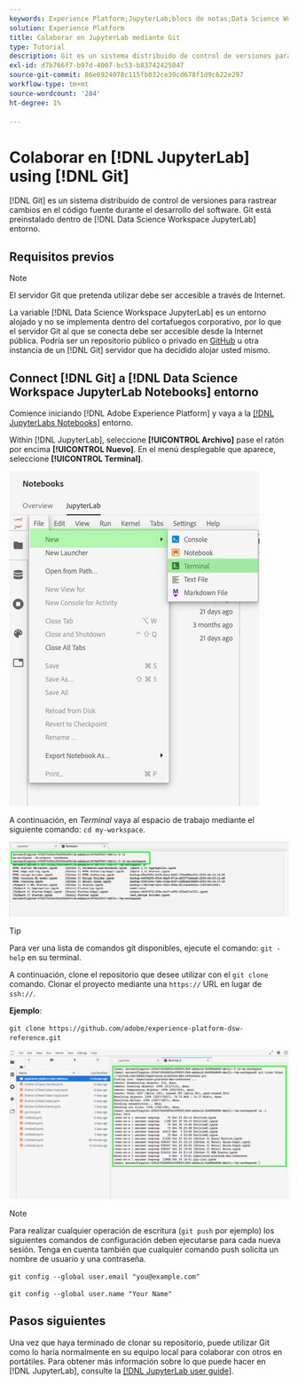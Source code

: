 ```yaml
---
keywords: Experience Platform;JupyterLab;blocs de notas;Data Science Workspace;temas populares;Git;Github
solution: Experience Platform
title: Colaborar en JupyterLab mediante Git
type: Tutorial
description: Git es un sistema distribuido de control de versiones para rastrear cambios en el código fuente durante el desarrollo del software. Git está preinstalado en el entorno JupyterLab de Data Science Workspace.
exl-id: d7b766f7-b97d-4007-bc53-b83742425047
source-git-commit: 86e6924078c115fb032ce39cd678f1d9c622e297
workflow-type: tm+mt
source-wordcount: '284'
ht-degree: 1%

---
```


# Colaborar en [!DNL JupyterLab] using [!DNL Git]

[!DNL Git] es un sistema distribuido de control de versiones para rastrear cambios en el código fuente durante el desarrollo del software. Git está preinstalado dentro de [!DNL Data Science Workspace JupyterLab] entorno.

## Requisitos previos

>[!NOTE]
>
> El servidor Git que pretenda utilizar debe ser accesible a través de Internet.

La variable [!DNL Data Science Workspace JupyterLab] es un entorno alojado y no se implementa dentro del cortafuegos corporativo, por lo que el servidor Git al que se conecta debe ser accesible desde la Internet pública. Podría ser un repositorio público o privado en [GitHub](https://github.com/) u otra instancia de un [!DNL Git] servidor que ha decidido alojar usted mismo.

## Connect [!DNL Git] a [!DNL Data Science Workspace JupyterLab Notebooks] entorno

Comience iniciando [!DNL Adobe Experience Platform] y vaya a la [[!DNL JupyterLabs Notebooks]](https://platform.adobe.com/notebooks/jupyterLab) entorno.

Within [!DNL JupyterLab], seleccione **[!UICONTROL Archivo]** pase el ratón por encima **[!UICONTROL Nuevo]**. En el menú desplegable que aparece, seleccione **[!UICONTROL Terminal]**.

![Navegación de JupyterLab](../images/jupyterlab/tutorials/open-terminal.png)

A continuación, en *Terminal* vaya al espacio de trabajo mediante el siguiente comando: `cd my-workspace`.

![espacio de trabajo del cd](../images/jupyterlab/tutorials/find-workspace.png)

>[!TIP]
>
> Para ver una lista de comandos git disponibles, ejecute el comando: `git -help` en su terminal.

A continuación, clone el repositorio que desee utilizar con el `git clone` comando. Clonar el proyecto mediante una `https://` URL en lugar de `ssh://`.

**Ejemplo**:

`git clone https://github.com/adobe/experience-platform-dsw-reference.git`

![clone](../images/jupyterlab/tutorials/git-collaboration.png)

>[!NOTE]
>
> Para realizar cualquier operación de escritura (`git push` por ejemplo) los siguientes comandos de configuración deben ejecutarse para cada nueva sesión. Tenga en cuenta también que cualquier comando push solicita un nombre de usuario y una contraseña.
>
>`git config --global user.email "you@example.com"`
>
>`git config --global user.name "Your Name"`

## Pasos siguientes

Una vez que haya terminado de clonar su repositorio, puede utilizar Git como lo haría normalmente en su equipo local para colaborar con otros en portátiles. Para obtener más información sobre lo que puede hacer en [!DNL JupyterLab], consulte la [[!DNL JupyterLab user guide]](./overview.md).
